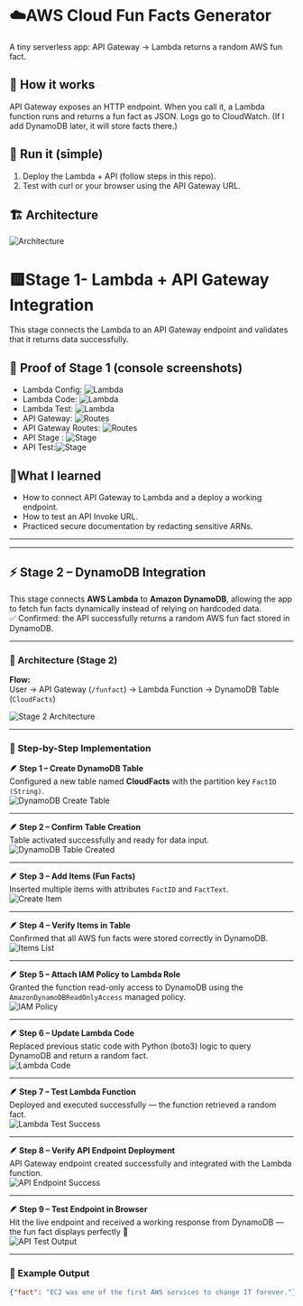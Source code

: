 # ☁️AWS Cloud Fun Facts Generator

A tiny serverless app: API Gateway → Lambda returns a random AWS fun fact.

## 🧠 How it works 
API Gateway exposes an HTTP endpoint. When you call it, a Lambda function runs and returns a fun fact as JSON. Logs go to CloudWatch. (If I add DynamoDB later, it will store facts there.)

## 🚀 Run it (simple)
1) Deploy the Lambda + API (follow steps in this repo).
2) Test with curl or your browser using the API Gateway URL.

## 🏗️ Architecture 
![Architecture](docs/screenshots/01-architecture-stage-1.png)

# 🟨Stage 1- Lambda + API Gateway Integration
This stage connects the Lambda to an API Gateway endpoint  and validates that it returns  data successfully.

## 🔧 Proof of Stage 1 (console screenshots)
- Lambda Config: ![Lambda](docs/screenshots/02-lambda-config.png)
- Lambda Code: ![Lambda](docs/screenshots/03-lambda-code.png)
- Lambda Test: ![Lambda](docs/screenshots/04-lambda-test-success.png)
- API Gateway: ![Routes](docs/screenshots/05-api-gateway-config.png)
- API Gateway Routes: ![Routes](docs/screenshots/06-api-gateway-routes.png)
- API Stage : ![Stage](docs/screenshots/07-api-stage-url.png)
- API Test:![Stage](docs/screenshots/08-api-test-success.png)

## 🧩What I learned
- How to connect API Gateway to Lambda and a deploy a working endpoint.
- How to test an API Invoke URL.
- Practiced secure documentation by redacting sensitive ARNs.
---

---

## ⚡ Stage 2 – DynamoDB Integration  

This stage connects **AWS Lambda** to **Amazon DynamoDB**, allowing the app to fetch fun facts dynamically instead of relying on hardcoded data.  
✅ Confirmed: the API successfully returns a random AWS fun fact stored in DynamoDB.  

---

### 🧩 Architecture (Stage 2)
**Flow:**  
User → API Gateway (`/funfact`) → Lambda Function → DynamoDB Table (`CloudFacts`)

![Stage 2 Architecture](docs/screenshots/09-stage2-architecture.png)

---

### 🧾 Step-by-Step Implementation  

**🪶 Step 1 – Create DynamoDB Table**  
Configured a new table named **CloudFacts** with the partition key `FactID (String)`.  
![DynamoDB Create Table](docs/screenshots/09-dynamodb-create-table.png)

---

**🪶 Step 2 – Confirm Table Creation**  
Table activated successfully and ready for data input.  
![DynamoDB Table Created](docs/screenshots/10-dynamodb-table-created.png)

---

**🪶 Step 3 – Add Items (Fun Facts)**  
Inserted multiple items with attributes `FactID` and `FactText`.  
![Create Item](docs/screenshots/11-dynamodb-create-item.png)

---

**🪶 Step 4 – Verify Items in Table**  
Confirmed that all AWS fun facts were stored correctly in DynamoDB.  
![Items List](docs/screenshots/12-dynamodb-items-list.png)

---

**🪶 Step 5 – Attach IAM Policy to Lambda Role**  
Granted the function read-only access to DynamoDB using the `AmazonDynamoDBReadOnlyAccess` managed policy.  
![IAM Policy](docs/screenshots/13-iam-dynamodb-policy.png)

---

**🪶 Step 6 – Update Lambda Code**  
Replaced previous static code with Python (boto3) logic to query DynamoDB and return a random fact.  
![Lambda Code](docs/screenshots/14-lambda-dynamodb-code.png)

---

**🪶 Step 7 – Test Lambda Function**  
Deployed and executed successfully — the function retrieved a random fact.  
![Lambda Test Success](docs/screenshots/15-lambda-test-success.png)

---

**🪶 Step 8 – Verify API Endpoint Deployment**  
API Gateway endpoint created successfully and integrated with the Lambda function.  
![API Endpoint Success](docs/screenshots/16-api-endpoint-success.png)

---

**🪶 Step 9 – Test Endpoint in Browser**  
Hit the live endpoint and received a working response from DynamoDB — the fun fact displays perfectly 🎉  
![API Test Output](docs/screenshots/17-api-test-output.png)

---

### 🧾 Example Output
```json
{"fact": "EC2 was one of the first AWS services to change IT forever."}




